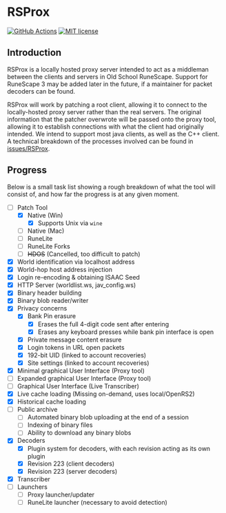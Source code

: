 # RSProx

[![GitHub Actions][actions-badge]][actions] [![MIT license][mit-badge]][mit]

## Introduction
RSProx is a locally hosted proxy server intended to act as a middleman between the clients and servers in Old School RuneScape.
Support for RuneScape 3 may be added later in the future, if a maintainer for packet decoders can be found.

RSProx will work by patching a root client, allowing it to connect to the locally-hosted proxy server rather than the real servers.
The original information that the patcher overwrote will be passed onto the proxy tool, allowing it to establish connections with
what the client had originally intended. We intend to support most java clients, as well as the C++ client.
A technical breakdown of the processes involved can be found in [issues/RSProx](https://github.com/blurite/rsprox/issues/1).

## Progress
Below is a small task list showing a rough breakdown of what the tool will consist of, and how far the progress is at any given moment.

- [ ] Patch Tool
  - [x] Native (Win)
    - [x] Supports Unix via `wine`
  - [ ] Native (Mac)
  - [ ] RuneLite
  - [ ] RuneLite Forks
  - [ ] ~~HDOS~~ (Cancelled, too difficult to patch)
- [x] World identification via localhost address
- [x] World-hop host address injection
- [x] Login re-encoding & obtaining ISAAC Seed
- [x] HTTP Server (worldlist.ws, jav_config.ws)
- [x] Binary header building
- [x] Binary blob reader/writer
- [x] Privacy concerns
  - [x] Bank Pin erasure
    - [x] Erases the full 4-digit code sent after entering
    - [x] Erases any keyboard presses while bank pin interface is open
  - [x] Private message content erasure
  - [x] Login tokens in URL open packets
  - [x] 192-bit UID (linked to account recoveries)
  - [x] Site settings (linked to account recoveries)
- [x] Minimal graphical User Interface (Proxy tool)
- [ ] Expanded graphical User Interface (Proxy tool)
- [ ] Graphical User Interface (Live Transcriber)
- [x] Live cache loading (Missing on-demand, uses local/OpenRS2)
- [x] Historical cache loading
- [ ] Public archive
  - [ ] Automated binary blob uploading at the end of a session
  - [ ] Indexing of binary files
  - [ ] Ability to download any binary blobs
- [x] Decoders
  - [x] Plugin system for decoders, with each revision acting as its own plugin
  - [x] Revision 223 (client decoders)
  - [x] Revision 223 (server decoders)
- [x] Transcriber
- [ ] Launchers
  - [ ] Proxy launcher/updater
  - [ ] RuneLite launcher (necessary to avoid detection)

[actions-badge]: https://github.com/blurite/rsprox/actions/workflows/ci.yml/badge.svg
[actions]: https://github.com/blurite/rsprox/actions
[mit-badge]: https://img.shields.io/badge/license-MIT-informational
[mit]: https://opensource.org/license/MIT
